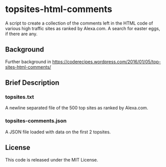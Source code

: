 # topsites-html-comments
A script to create a collection of the comments left in the HTML code of various high traffic sites as ranked by Alexa.com. A search for easter eggs, if there are any.

## Background ##
Further background in https://coderecipes.wordpress.com/2016/01/05/top-sites-html-comments/

## Brief Description ##

### topsites.txt ###
A newline separated file of the 500 top sites as ranked by Alexa.com.

### topsites-comments.json ###
A JSON file loaded with data on the first 2 topsites.

## License ##
This code is released under the MIT License.


